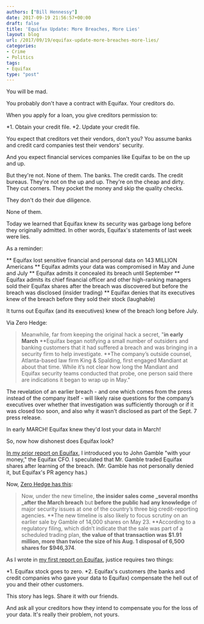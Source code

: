 ```yaml
---
authors: ["Bill Hennessy"]
date: 2017-09-19 21:56:57+00:00
draft: false
title: 'Equifax Update: More Breaches, More Lies'
layout: blog
url: /2017/09/19/equifax-update-more-breaches-more-lies/
categories:
- Crime
- Politics
tags:
- Equifax
type: "post"
---
```


You will be mad.

You probably don't have a contract with Equifax. Your creditors do.

When you apply for a loan, you give creditors permission to:




*1. Obtain your credit file.
*2. Update your credit file.


You expect that creditors vet their vendors, don't you? You assume banks and credit card companies test their vendors' security.

And you expect financial services companies like Equifax to be on the up and up.

But they're not. None of them. The banks. The credit cards. The credit bureaus. They're not on the up and up. They're on the cheap and dirty. They cut corners. They pocket the money and skip the quality checks.

They don't do their due diligence.

None of them.

Today we learned that Equifax knew its security was garbage long before they originally admitted. In other words, Equifax's statements of last week were lies.

As a reminder:


** Equifax lost sensitive financial and personal data on 143 MILLION Americans
** Equifax admits your data was compromised in May and June and July
** Equifax admits it concealed its breach until September
** Equifax admits its chief financial officer and other high-ranking managers sold their Equifax shares after the breach was discovered but before the breach was disclosed (insider trading)
** Equifax denies that its executives knew of the breach before they sold their stock (laughable)


It turns out Equifax (and its executives) knew of the breach long before July.

Via Zero Hedge:



> Meanwhile, far from keeping the original hack a secret, "**in early March** **Equifax began notifying a small number of outsiders and banking customers that it had suffered a breach and was bringing in a security firm to help investigate. **The company’s outside counsel, Atlanta-based law firm King & Spalding, first engaged Mandiant at about that time. While it’s not clear how long the Mandiant and Equifax security teams conducted that probe, one person said there are indications it began to wrap up in May."

The revelation of an earlier breach - and one which comes from the press instead of the company itself - will likely raise questions for the company’s executives over whether that investigation was sufficiently thorough or if it was closed too soon, and also why it wasn't disclosed as part of the Sept. 7 press release.



In early MARCH! Equifax knew they'd lost your data in March!

So, now how dishonest does Equifax look?

[In my prior report on Equifax](https://hennessysview.com/2017/09/09/no-mercy-for-equifax-stock-price-zero/), I introduced you to John Gamble "with your money," the Equifax CFO. I speculated that Mr. Gamble traded Equifax shares after learning of the breach. (Mr. Gamble has not personally denied it, but Equifax's PR agency has.)

Now, [Zero Hedge has this](https://www.zerohedge.com/news/2017-09-18/more-equifax-lies-company-originally-hacked-five-months-earlier-it-disclosed):



> Now, under the new timeline, **the insider sales come _several months _after the March breach** but **before the public had any knowledge** of major security issues at one of the country’s three big credit-reporting agencies. **The new timeline is also likely to focus scrutiny on an earlier sale by Gamble of 14,000 shares on May 23. **According to a regulatory filing, which didn’t indicate that the sale was part of a scheduled trading plan, **the value of that transaction was $1.91 million, more than twice the size of his Aug. 1 disposal of 6,500 shares for $946,374**.



As I wrote in [my first report on Equifax](https://hennessysview.com/2017/09/09/no-mercy-for-equifax-stock-price-zero/), justice requires two things:




*1. Equifax stock goes to zero.
*2. Equifax's customers (the banks and credit companies who gave your data to Equifax) compensate the hell out of you and their other customers.


This story has legs. Share it with our friends.

And ask all your creditors how they intend to compensate you for the loss of your data. It's really their problem, not yours.
